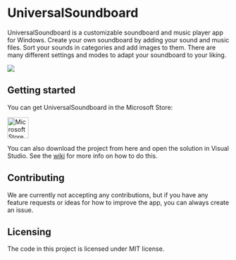 # UniversalSoundboard

UniversalSoundboard is a customizable soundboard and music player app for Windows.
Create your own soundboard by adding your sound and music files. Sort your sounds in categories and add images to them. There are many different settings and modes to adapt your soundboard to your liking.

![](https://am3pap001files.storage.live.com/y4mizEmMZ72SzaNkDGC9H5HZR5hgJXKDcygwGIC2WWEn1nV2XdNLZCl-IqGoJTtilYwiuDiTZgz0LAVIk9McTvP8wy_kSdfRg2Kf8DVnQGeJ9pucE_hyIwlX3MfJ8JWeKp4HS9mSovGQSUO2GDaYtvMyzYs7H5hjS9CnpGOtR9wvyFIUjRf8RVQfU3LAqjkiNIT?width=1920&height=1080&cropmode=none)

## Getting started

You can get UniversalSoundboard in the Microsoft Store:

<a href='//www.microsoft.com/store/apps/9nblggh51005?cid=storebadge&ocid=badge'><img src='https://dav-apps.tech/assets/images/MicrosoftStoreBadge.jpg' alt='Microsoft Store badge' height="48" /></a>

You can also download the project from here and open the solution in Visual Studio.
See the [wiki](https://github.com/dav-apps/UniversalSoundboard/wiki/Running-locally) for more info on how to do this.

## Contributing

We are currently not accepting any contributions, but if you have any feature requests or ideas for how to improve the app, you can always create an issue.

## Licensing

The code in this project is licensed under MIT license.
